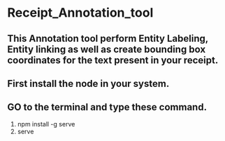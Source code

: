 # Receipt_Annotation_tool
## This Annotation tool perform Entity Labeling, Entity linking as well as create bounding box coordinates for the text present in your receipt.

## First install the node in your system.
## GO to the terminal and type these command.
1. npm install -g serve
2. serve
